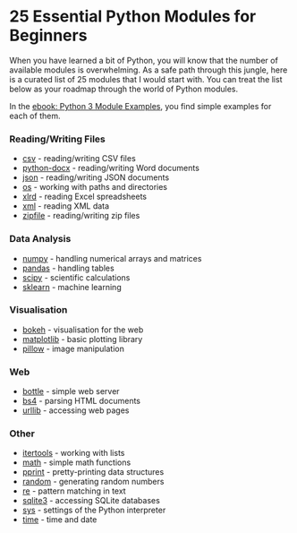 
# 25 Essential Python Modules for Beginners

When you have learned a bit of Python, you will know that the number of available modules is overwhelming. As a safe path through this jungle, here is a curated list of 25 modules that I would start with. You can treat the list below as your roadmap through the world of Python modules. 

In the [ebook: Python 3 Module Examples](https://www.gitbook.com/book/krother/python-3-module-examples/details), you find simple examples for each of them.

### Reading/Writing Files
* [csv](https://docs.python.org/3/library/csv.html) - reading/writing CSV files
* [python-docx](https://python-docx.readthedocs.org) - reading/writing Word documents
* [json](https://docs.python.org/3/library/json.html) - reading/writing JSON documents
* [os](https://docs.python.org/3/library/os.html) - working with paths and directories
* [xlrd](http://www.python-excel.org/) - reading Excel spreadsheets
* [xml](https://docs.python.org/3/library/xml.html) - reading XML data
* [zipfile](https://docs.python.org/3/library/zipfile.html) - reading/writing zip files

### Data Analysis
* [numpy](http://www.numpy.org/) - handling numerical arrays and matrices
* [pandas](http://pandas.pydata.org/) - handling tables
* [scipy](http://scipy.org/) - scientific calculations
* [sklearn](http://scipy.org/) - machine learning

### Visualisation
* [bokeh](http://bokeh.pydata.org) - visualisation for the web
* [matplotlib](http://matplotlib.org/) - basic plotting library
* [pillow](https://pillow.readthedocs.org) - image manipulation

### Web
* [bottle](http://bottlepy.org) - simple web server
* [bs4](http://www.crummy.com/software/BeautifulSoup/bs4/doc/) - parsing HTML documents
* [urllib](https://docs.python.org/3/library/zipfile.html) - accessing web pages

### Other
* [itertools](https://docs.python.org/3/library/itertools.html) - working with lists
* [math](https://docs.python.org/3/library/math.html) - simple math functions
* [pprint](https://docs.python.org/3/library/pprint.html) - pretty-printing data structures
* [random](https://docs.python.org/3/library/random.html) - generating random numbers
* [re](https://docs.python.org/3/library/re.html) - pattern matching in text
* [sqlite3](https://docs.python.org/3/library/sqlite3.html) - accessing SQLite databases
* [sys](https://docs.python.org/3/library/sys.html) - settings of the Python interpreter
* [time](https://docs.python.org/3/library/time.html) - time and date

